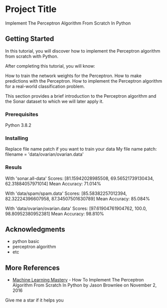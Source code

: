 # Project Title

Implement The Perceptron Algorithm From Scratch In Python

## Getting Started

In this tutorial, you will discover how to implement the Perceptron algorithm from scratch with Python.

After completing this tutorial, you will know:

How to train the network weights for the Perceptron.
How to make predictions with the Perceptron.
How to implement the Perceptron algorithm for a real-world classification problem.

This section provides a brief introduction to the Perceptron algorithm and the Sonar dataset to which we will later apply it.

### Prerequisites

Python 3.8.2

### Installing

Replace file name patch if you want to train your data
My file name patch: filename = 'data/ovarian/ovarian.data'

### Resuls
With 'sonar.all-data'
Scores: [81.15942028985508, 69.56521739130434, 62.31884057971014]
Mean Accuracy: 71.014%

With 'data/spam/spam.data'
Scores: [85.58382257012394, 82.32224396607958, 87.34507501630789]
Mean Accuracy: 85.084%

With 'data/ovarian/ovarian.data'
Scores: [97.61904761904762, 100.0, 98.80952380952381]
Mean Accuracy: 98.810%

## Acknowledgments

* python basic
* perceptron algorithm
* etc

## More References
* [Machine Learning Mastery](https://machinelearningmastery.com/implement-perceptron-algorithm-scratch-python/) - How To Implement The Perceptron Algorithm From Scratch In Python by Jason Brownlee on November 2, 2016

Give me a star if it helps you